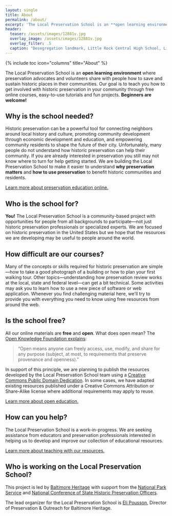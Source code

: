 ```yaml
---
layout: single
title: About
permalink: /about/
excerpt: 'The Local Preservation School is an **open learning environment** where preservation advocates and volunteers share with people how to save and sustain historic places in their communities.'
header:
  teaser: /assets/images/12881v.jpg
  overlay_image: /assets/images/12881v.jpg
  overlay_filter: .5
  caption: "Desegregation landmark, Little Rock Central High School, Little Rock, Arkansas by Carol Highsmith. _Courtesy [Library of Congress](https://www.loc.gov/pictures/highsm.12881/resource/)._"
---
```


{% include toc icon="columns" title="About" %}

The Local Preservation School is an **open learning environment** where preservation advocates and volunteers share with people how to save and sustain historic places in their communities. Our goal is to teach you how to get involved with historic preservation in your community through free online courses, easy-to-use tutorials and fun projects. **Beginners are welcome!**

## Why is the school needed?

Historic preservation can be a powerful tool for connecting neighbors around local history and culture, promoting community development through economic development and education, and empowering community residents to shape the future of their city. Unfortunately, many people do not understand how historic preservation can help their community. If you are already interested in preservation you still may not know where to turn for help getting started. We are building the Local Preservation School to make it easier to understand **why preservation matters** and **how to use preservation** to benefit historic communities and residents.

<p><a href="/background/" class="btn btn--large">Learn more about preservation education online.</a></p>

## Who is the school for?

**You!** The Local Preservation School is a community-based project with opportunities for people from all backgrounds to participate—not just historic preservation professionals or specialized experts. We are focused on historic preservation in the United States but we hope that the resources we are developing may be useful to people around  the world.

## How difficult are our courses?

Many of the concepts or skills required for historic preservation are simple—how to take a good photograph of a building or how to plan your first walking tour. Other topics—understanding how preservation review works at the local, state and federal level—can get a bit technical. Some activities may ask you to learn how to use a new piece of software or web application. Whenever you find challenging material here, we'll try to provide you with everything you need to know using free resources from around the web.

## Is the school free?

All our online materials are **free** and **open**. What does open mean? The [Open Knowledge Foundation explains](http://opendefinition.org/):

>“Open means anyone can freely access, use, modify, and share for any purpose (subject, at most, to requirements that preserve provenance and openness).”

In support of this principle, we are planning to publish the resources developed by the Local Preservation School team using a [Creative Commons Public Domain Dedication](https://creativecommons.org/publicdomain/zero/1.0/). In some cases, we have adapted existing resources published under a Creative Commons Attribution or Share-Alike license where additional requirements may apply to reuse.

<p><a href="/open-education/" class="btn btn--large">Learn more about open education.</a></p>

## How can you help?

The Local Preservation School is a work-in-progress. We are seeking assistance from educators and preservation professionals interested in helping us to develop and improve our collection of educational resources.

<p><a href="/teach/" class="btn btn--large">Learn more about teaching with our resources.</a></p>

## Who is working on the Local Preservation School?

This project is led by [Baltimore Heritage](https://baltimoreheritage.org/) with support from the [National Park Service](https://www.nps.gov/index.htm) and [National Conference of State Historic Preservation Officers](http://ncshpo.org/).

The lead organizer for the Local Preservation School is [Eli Pousson](https://baltimoreheritage.org/about/staff), Director of Preservation & Outreach for Baltimore Heritage.
